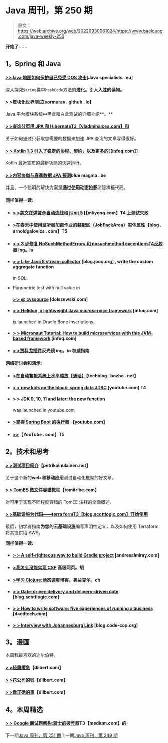 # Java 周刊，第 250 期

> 原文：<https://web.archive.org/web/20220930061024/https://www.baeldung.com/java-weekly-250>

**开始了……**

## **1。Spring 和 Java**

#### [**>>Java 地图如何保护自己免受 DOS 攻击**](https://web.archive.org/web/20220630011401/https://www.javaspecialists.eu/archive/Issue262.html)[Java specialists . eu]

深入探究`String`类中`hashCode`方法的**进化。引人入胜的读物。**

#### [**> >模块化世界测试**](https://web.archive.org/web/20220630011401/https://sormuras.github.io/blog/2018-09-11-testing-in-the-modular-world)[sormuras . github . io]

Java 平台模块系统中黑盒和白盒测试的详细介绍**。**

#### [**> >查询分页用 JPA 和 Hibernate**T3【vladmihalcea.com】和](https://web.archive.org/web/20220630011401/https://vladmihalcea.com/query-pagination-jpa-hibernate/)

关于如何通过只获取您需要的数据来加速 JPA 查询的文章写得很好。

#### [**> > Kotlin 1.3 引入了稳定的协程、契约，以及更多的**](https://web.archive.org/web/20220630011401/https://www.infoq.com/news/2018/10/kotlin-1.3-rc)[【infoq.com】]

Kotlin 最近宣布的最新功能的快速运行。

#### [**> >内容协商与春季数据 JPA 预测**](https://web.archive.org/web/20220630011401/https://www.bluemagma.be/2018/10/content-negotiation-with-spring-data-jpa-projections/)blue magma . be

并且，一个聪明的解决方案是**通过使用动态投影**消除样板代码。

#### **同样值得一读:**

*   #### [**> >美文在弹簧@自动连线和 jUnit 5**](https://web.archive.org/web/20220630011401/https://mkyong.com/maven/maven-test-failed-on-spring-autowired-and-junit-5/) [【mkyong.com】T4 上测试失败

*   #### [**>在春天中使用监听器加密作业的装配区（JobPackArea）实体属性**](https://web.archive.org/web/20220630011401/https://blog.arnoldgalovics.com/encrypting-jpa-entity-attributes-using-listeners-in-spring/)【blog . arnoldgalovics . com】T5

*   #### [**> > 3 步修复 NoSuchMethodErrors 和 nosuchmethod exceptions**T4反射器 ing。io](https://web.archive.org/web/20220630011401/https://reflectoring.io/nosuchmethod/)

*   #### [**> > Like Java 8 stream collector**](https://web.archive.org/web/20220630011401/https://blog.jooq.org/2018/10/09/writing-custom-aggregate-functions-in-sql/) [blog.jooq.org] , write the custom aggregate function

    in SQL.
*   Parametric test with null value in

    #### [**> > @ cvssource**](https://web.archive.org/web/20220630011401/http://dolszewski.com/testing/parameterizedtest-with-null-values-in-cvssource/) [dolszewski.com]

*   #### [**> > Helidon, a lightweight Java microservice framework**](https://web.archive.org/web/20220630011401/https://www.infoq.com/news/2018/10/oracle-introduces-helidon) [infoq.com]

    is launched in Oracle Bone Inscriptions.
*   #### **[> > Micronaut Tutorial: How to build microservices with this JVM-based framework](https://web.archive.org/web/20220630011401/https://www.infoq.com/articles/micronaut-tutorial-microservices-jvm)** [infoq.com]

*   #### [**> >贾科戈插件**](https://web.archive.org/web/20220630011401/https://reflectoring.io/jacoco/)反光镜 ing。io 权威指南

#### **网络研讨会和演示:**

*   #### [**>在自动警报系统上水平缩放【通话】**](https://web.archive.org/web/20220630011401/https://techblog.bozho.net/scaling-horizontally-on-aws-talk/)【techblog . bozho . net】

*   #### [**> > new kids on the block: spring data** JDBC](https://web.archive.org/web/20220630011401/https://www.youtube.com/watch?v=AnIouYdwxo0) [youtube.com] T4

*   #### [**> > JDK 9, 10, 11 and later: the new function**](https://web.archive.org/web/20220630011401/https://www.youtube.com/watch?v=mFyzyVnYcoY)

    was launched in youtube.com
*   #### [**>掌握 Spring Boot 的执行器**](https://web.archive.org/web/20220630011401/https://www.youtube.com/watch?v=otcYECeFS6Y) 【youtube.com】

*   #### [**>>**](https://web.archive.org/web/20220630011401/https://www.youtube.com/watch?v=1W5_tOiwEAc)【YouTube . com】T5

## **2。技术和思考**

#### **[> >测试项目简介](https://web.archive.org/web/20220630011401/https://www.petrikainulainen.net/programming/testing/introduction-to-testproject/)**【petrikainulainen.net】

关于这个新的**web 和移动应用**测试自动化框架的好文章。

#### [**> > TomEE:微文件容错教程**](https://web.archive.org/web/20220630011401/https://www.tomitribe.com/blog/tomee-a-tutorial-on-microprofile-fault-tolerance/)【tomitribe.com】

对可用于实现不同程度容错的 TomEE 注释的全面概述。

#### [**> >基础设施为代码——terra form**T3【blog.scottlogic.com】开始使用](https://web.archive.org/web/20220630011401/https://blog.scottlogic.com/2018/10/08/infrastructure-as-code-getting-started-with-terraform.html)

最后，初学者指南**为您的云基础设施**编写声明性定义，以及如何使用 Terraform 将其提供给 AWS。

**同样值得一读:**

*   #### [**> > A self-righteous way to build Gradle project**](https://web.archive.org/web/20220630011401/http://andresalmiray.com/an-opinionated-way-to-build-gradle-projects/) [andresalmiray.com]

*   #### [**>我怎么没能实现 CSP**](https://web.archive.org/web/20220630011401/https://advancedweb.hu/2018/10/09/failed_csp/) 高级网页。胡

*   #### [**>学习 Clojure:动态调度**](https://web.archive.org/web/20220630011401/https://blog.frankel.ch/learning-clojure/3/)博客。弗兰克尔。ch

*   #### [**> > Date-driven delivery and delivery-driven date**](https://web.archive.org/web/20220630011401/https://blog.scottlogic.com/2018/10/08/date-driven-delivery-vs-delivery-driven-dates.html) [blog.scottlogic.com]

*   #### [**> > How to write software: five experiences of running a business**](https://web.archive.org/web/20220630011401/https://daedtech.com/how-to-write-software-lessons/) [daedtech.com]

*   #### [**> > Interview with Johannesburg Link**](https://web.archive.org/web/20220630011401/https://blog.code-cop.org/2018/10/interview-johannes-link.html) [blog.code-cop.org]

## **3。漫画**

本周我最喜欢的迪尔伯特。

#### [**> >轻重缓急**](https://web.archive.org/web/20220630011401/http://dilbert.com/strip/2018-10-08)【dilbert.com】

#### [**> >花公司的钱**](https://web.archive.org/web/20220630011401/http://dilbert.com/strip/2018-10-06)【dilbert.com】

#### [**> >做正确的事**](https://web.archive.org/web/20220630011401/http://dilbert.com/strip/2018-10-05)【dilbert.com】

## **4。本周精选**

#### **[> > Google 面试题解构:骑士的拨号器](https://web.archive.org/web/20220630011401/https://medium.com/@alexgolec/google-interview-questions-deconstructed-the-knights-dialer-f780d516f029)T3【medium.com】的**

下一期[Java 周刊，第 251 期](/web/20220630011401/https://www.baeldung.com/java-weekly-251)上一期[Java 周刊，第 249 期](/web/20220630011401/https://www.baeldung.com/java-weekly-249)